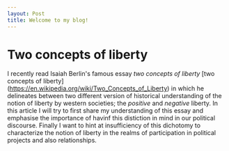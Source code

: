 ```yaml
---
layout: Post
title: Welcome to my blog!
---
```





# Two concepts of liberty 

I recently read Isaiah Berlin's famous essay *two concepts of liberty*  [two concepts of liberty] (https://en.wikipedia.org/wiki/Two_Concepts_of_Liberty) in which he delineates between two different version of historical understanding of the notion of liberty by western societies; the _positive_ and _negative_ liberty. In this article I will try to first share my understanding of this essay and emphasise the importance of havinf this distiction in mind in our political discourse. Finally I want to hint at insufficiency of this dichotomy to characterize the notion of liberty in the realms of participation in political projects and also relationships. 
